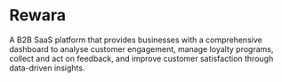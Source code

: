 # Rewara
A B2B SaaS platform that provides businesses with a comprehensive dashboard to analyse customer engagement, manage loyalty programs, collect and act on feedback, and improve customer satisfaction through data-driven insights.
